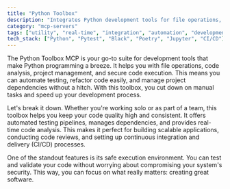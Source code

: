 ```yaml
---
title: "Python Toolbox"
description: "Integrates Python development tools for file operations, code analysis, project management, and safe code execution."
category: "mcp-servers"
tags: ["utility", "real-time", "integration", "automation", "development", "testing", "code quality"]
tech_stack: ["Python", "Pytest", "Black", "Poetry", "Jupyter", "CI/CD"]
---
```


The Python Toolbox MCP is your go-to suite for development tools that make Python programming a breeze. It helps you with file operations, code analysis, project management, and secure code execution. This means you can automate testing, refactor code easily, and manage project dependencies without a hitch. With this toolbox, you cut down on manual tasks and speed up your development process.

Let's break it down. Whether you're working solo or as part of a team, this toolbox helps you keep your code quality high and consistent. It offers automated testing pipelines, manages dependencies, and provides real-time code analysis. This makes it perfect for building scalable applications, conducting code reviews, and setting up continuous integration and delivery (CI/CD) processes.

One of the standout features is its safe execution environment. You can test and validate your code without worrying about compromising your system's security. This way, you can focus on what really matters: creating great software.